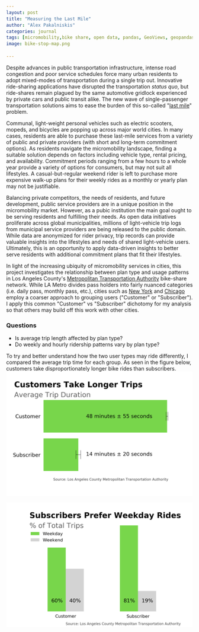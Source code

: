 ```yaml
---
layout: post
title: "Measuring the Last Mile"
author: "Alex Pakalniskis"
categories: journal
tags: [micromobility,bike share, open data, pandas, GeoViews, geopandas, glob, numpy, scipy, matplotlib, pyplot]
image: bike-stop-map.png

---
```


Despite advances in public transportation infrastructure, intense road congestion and poor service schedules force many urban residents to adopt mixed-modes of transportation during a single trip out. Innovative ride-sharing applications have disrupted the transportation *status quo*, but ride-shares remain plagued by the same automotive gridlock experienced by private cars and public transit alike. The new wave of single-passenger transportation solutions aims to ease the burden of this so-called "[last mile](https://en.wikipedia.org/wiki/Last_mile_(transportation))" problem. 

Communal, light-weight personal vehicles such as electric scooters, mopeds, and bicycles are popping up across major world cities. In many cases, residents are able to purchase these last-mile services from a variety of public and private providers (with short and long-term commitment options). As residents navigate the micromobility landscape, finding a suitable solution depends on factors including vehicle type, rental pricing, and availability. Commitment periods ranging from a few hours to a whole year provide a variety of options for consumers, but may not suit all lifestyles. A casual-but-regular weekend rider is left to purchase more expensive walk-up plans for their weekly rides as a monthly or yearly plan may not be justifiable. 

Balancing private competitors, the needs of residents, and future development, public service providers are in a unique position in the micromobility market. However, as a pubic institution the main goal ought to be serving residents and fulfilling their needs. As open data initiatives proliferate across global municipalities, millions of light-vehicle trip logs from municipal service providers are being released to the public domain. While data are anonymized for rider privacy, trip records can provide valuable insights into the lifestyles and needs of shared light-vehicle users. Ultimately, this is an opportunity to apply data-driven insights to better serve residents with additional commitment plans that fit their lifestyles.

In light of the increasing ubiquity of micromobility services in cities, this project investigates the relationship between plan type and usage patterns in Los Angeles County's [Metropolitan Transportation Authority](https://www.metro.net/) bike-share network. While LA Metro divides pass holders into fairly nuanced categories (i.e. daily pass, monthly pass, etc.), cities such as [New York](https://www.citibikenyc.com/system-data) and [Chicago](https://www.divvybikes.com/system-data) employ a coarser approach to grouping users ("Customer" or "Subscriber"). I apply this common "Customer" vs "Subscriber" dichotomy for my analysis so that others may build off this work with other cities. 

### Questions

* Is average trip length affected by plan type?
* Do weekly and hourly ridership patterns vary by plan type?

To try and better understand how the two user types may ride differently, I compared the average trip time for each group. As seen in the figure below, customers take disproportionately longer bike rides than subscribers. 
![average trip durations by bike-share user type in LA Metro, 2016-2019](/assets/img/metro-bike-share-trip-duration.png)

![ride daytypes by bike-share user type in LA Metro, 2016-2019](/assets/img/metro-bike-share-ride-day-types.png)
